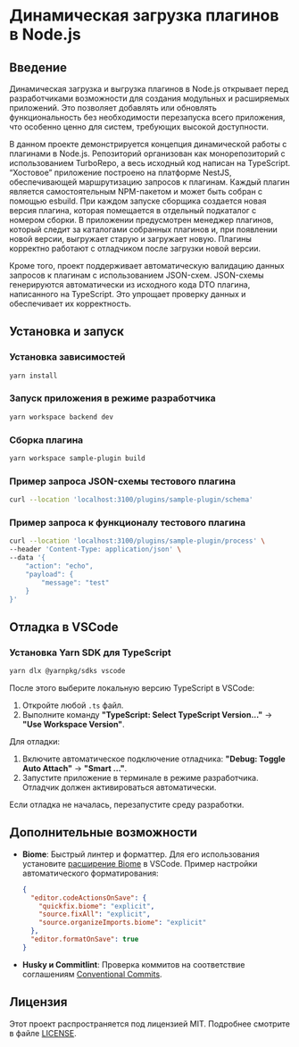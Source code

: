 # Динамическая загрузка плагинов в Node.js

## Введение

Динамическая загрузка и выгрузка плагинов в Node.js открывает перед разработчиками возможности для создания модульных и расширяемых приложений. Это позволяет добавлять или обновлять функциональность без необходимости перезапуска всего приложения, что особенно ценно для систем, требующих высокой доступности.

В данном проекте демонстрируется концепция динамической работы с плагинами в Node.js. Репозиторий организован как монорепозиторий с использованием TurboRepo, а весь исходный код написан на TypeScript. “Хостовое” приложение построено на платформе NestJS, обеспечивающей маршрутизацию запросов к плагинам. Каждый плагин является самостоятельным NPM-пакетом и может быть собран с помощью esbuild. При каждом запуске сборщика создается новая версия плагина, которая помещается в отдельный подкаталог с номером сборки. В приложении предусмотрен менеджер плагинов, который следит за каталогами собранных плагинов и, при появлении новой версии, выгружает старую и загружает новую. Плагины корректно работают с отладчиком после загрузки новой версии.

Кроме того, проект поддерживает автоматическую валидацию данных запросов к плагинам с использованием JSON-схем. JSON-схемы генерируются автоматически из исходного кода DTO плагина, написанного на TypeScript. Это упрощает проверку данных и обеспечивает их корректность.

## Установка и запуск

### Установка зависимостей
```sh
yarn install
```

### Запуск приложения в режиме разработчика
```sh
yarn workspace backend dev
```

### Сборка плагина
```sh
yarn workspace sample-plugin build
```

### Пример запроса JSON-схемы тестового плагина
```sh
curl --location 'localhost:3100/plugins/sample-plugin/schema'
```

### Пример запроса к функционалу тестового плагина
```sh
curl --location 'localhost:3100/plugins/sample-plugin/process' \
--header 'Content-Type: application/json' \
--data '{
    "action": "echo",
    "payload": {
        "message": "test"
    }
}'
```

## Отладка в VSCode

### Установка Yarn SDK для TypeScript
```sh
yarn dlx @yarnpkg/sdks vscode
```

После этого выберите локальную версию TypeScript в VSCode:
1. Откройте любой `.ts` файл.
2. Выполните команду **"TypeScript: Select TypeScript Version..."** → **"Use Workspace Version"**.

Для отладки:
1. Включите автоматическое подключение отладчика: **"Debug: Toggle Auto Attach"** → **"Smart ..."**.
2. Запустите приложение в терминале в режиме разработчика. Отладчик должен активироваться автоматически.

Если отладка не началась, перезапустите среду разработки.

## Дополнительные возможности

- **Biome**: Быстрый линтер и форматтер. Для его использования установите [расширение Biome](https://marketplace.visualstudio.com/items?itemName=biomejs.biome) в VSCode.
  Пример настройки автоматического форматирования:
  ```json
  {
    "editor.codeActionsOnSave": {
      "quickfix.biome": "explicit",
      "source.fixAll": "explicit",
      "source.organizeImports.biome": "explicit"
    },
    "editor.formatOnSave": true
  }
  ```
- **Husky и Commitlint**: Проверка коммитов на соответствие соглашениям [Conventional Commits](https://www.conventionalcommits.org/en/v1.0.0/).

## Лицензия

Этот проект распространяется под лицензией MIT. Подробнее смотрите в файле [LICENSE](./LICENSE).
